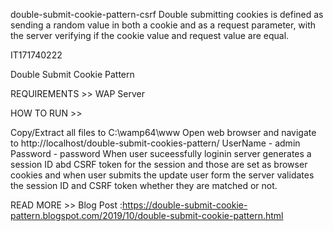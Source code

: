 double-submit-cookie-pattern-csrf
Double submitting cookies is defined as sending a random value in both a cookie and as a request parameter, with the server verifying if the cookie value and request value are equal.

IT171740222

Double Submit Cookie Pattern

REQUIREMENTS >> WAP Server

HOW TO RUN >>

Copy/Extract all files to C:\wamp64\www
Open web browser and navigate to http://localhost/double-submit-cookies-pattern/
UserName - admin Password - password
When user suceessfully loginin server generates a session ID abd CSRF token for the session and those are set as browser cookies and when user submits the update user form the server validates the session ID and CSRF token whether they are matched or not.

READ MORE >> Blog Post :https://double-submit-cookie-pattern.blogspot.com/2019/10/double-submit-cookie-pattern.html
